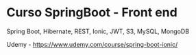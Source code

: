 # Curso SpringBoot - Front end

Spring Boot, Hibernate, REST, Ionic, JWT, S3, MySQL, MongoDB

Udemy - https://www.udemy.com/course/spring-boot-ionic/
